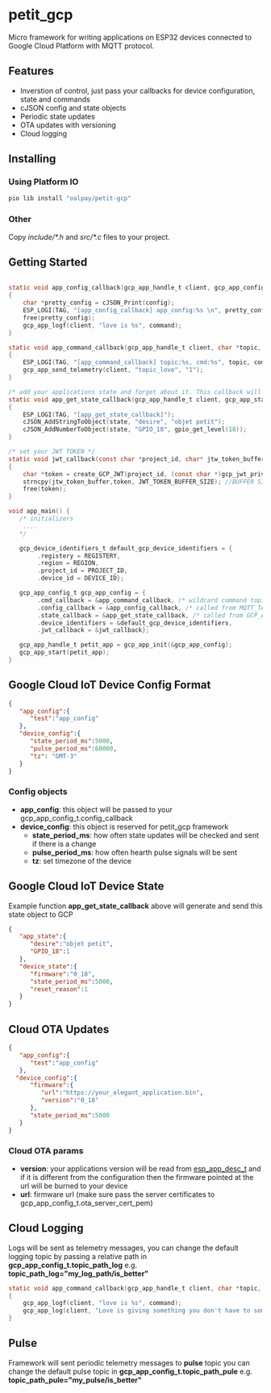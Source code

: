 # petit_gcp

Micro framework for writing applications on ESP32 devices connected to Google Cloud Platform with MQTT protocol.

## Features

 - Inverstion of control, just pass your callbacks for device configuration, state and commands
 - cJSON config and state objects
 - Periodic state updates 
 - OTA updates with versioning
 - Cloud logging

## Installing

### Using Platform IO
```bash
pio lib install "oalpay/petit-gcp"
```
### Other
 Copy *include/\*.h* and *src/\*.c* files to your project. 

## Getting Started
```c

static void app_config_callback(gcp_app_handle_t client, gcp_app_config_handle_t config, void *user_context)
{
    char *pretty_config = cJSON_Print(config);
    ESP_LOGI(TAG, "[app_config_callback] app_config:%s \n", pretty_config);
    free(pretty_config);
    gcp_app_logf(client, "love is %s", command);
}

static void app_command_callback(gcp_app_handle_t client, char *topic, char *command, void *user_context)
{
    ESP_LOGI(TAG, "[app_command_callback] topic:%s, cmd:%s", topic, command);
    gcp_app_send_telemetry(client, "topic_love", "1");
}

/* add your applications state and forget about it. This callback will be called periodically with an empty state object. If there is a change from the previos call your new state will be sent to GCP IoT state topic */
static void app_get_state_callback(gcp_app_handle_t client, gcp_app_state_handle_t state, void *user_context)
{
    ESP_LOGI(TAG, "[app_get_state_callback]");
    cJSON_AddStringToObject(state, "desire", "objet petit");
    cJSON_AddNumberToObject(state, "GPIO_18", gpio_get_level(18));
}

/* set your JWT TOKEN */
static void jwt_callback(const char *project_id, char* jtw_token_buffer)
{
    char *token = create_GCP_JWT(project_id, (const char *)gcp_jwt_private_pem_key_start, gcp_jwt_private_pem_key_end - gcp_jwt_private_pem_key_start);
    strncpy(jtw_token_buffer,token, JWT_TOKEN_BUFFER_SIZE); //BUFFER SIZE
    free(token);
}

void app_main() {
   /* initializers 
    ....
   */

   gcp_device_identifiers_t default_gcp_device_identifiers = {
        .registery = REGISTERY,
        .region = REGION,
        .project_id = PROJECT_ID,
        .device_id = DEVICE_ID};

   gcp_app_config_t gcp_app_config = { 
        .cmd_callback = &app_command_callback, /* wildcard command topic messages will be delivered to this callback from MQTT_TASK thread */
        .config_callback = &app_config_callback, /* called from MQTT_TASK thread when config is received from GCP */
        .state_callback = &app_get_state_callback, /* called from GCP_APP thread and new state will be sent on if there is change from the previous state */
        .device_identifiers = &default_gcp_device_identifiers,
        .jwt_callback = &jwt_callback};

   gcp_app_handle_t petit_app = gcp_app_init(&gcp_app_config);
   gcp_app_start(petit_app);
}  
```

## Google Cloud IoT Device Config Format
```json
{
   "app_config":{ 
      "test":"app_config"
   },
   "device_config":{
      "state_period_ms":5000,
      "pulse_period_ms":60000,
      "tz": "GMT-3"
   }
}
```

### Config objects
- **app_config**: this object will be passed to your gcp_app_config_t.config_callback
- **device_config**: this object is reserved for petit_gcp framework   
  - **state_period_ms**: how often state updates will be checked and sent if there is a change
  - **pulse_period_ms**: how often hearth pulse signals will be sent
  - **tz**: set timezone of the device 

## Google Cloud IoT Device State 
Example function **app_get_state_callback** above will generate and send this state object to GCP

```json
{
   "app_state":{
      "desire":"objet petit",
      "GPIO_18":1
   },
   "device_state":{
      "firmware":"0_18",
      "state_period_ms":5000,
      "reset_reason":1
   }
}
```
## Cloud OTA Updates
```json
{
   "app_config":{ 
      "test":"app_config"
   },
  "device_config":{
      "firmware":{
         "url":"https://your_elegant_application.bin",
         "version":"0_18" 
      },
      "state_period_ms":5000
   }
}
```

### Cloud OTA params

- **version**:  your applications version will be read from [esp_app_desc_t](https://docs.espressif.com/projects/esp-idf/en/latest/esp32/api-reference/system/system.html#app-version) and if it is different from the configuration then the firmware pointed at the url will be burned to your device
- **url**: firmware url (make sure pass the server certificates to gcp_app_config_t.ota_server_cert_pem)
  
## Cloud Logging

Logs will be sent as telemetry messages, you can change the default logging topic by passing a relative path in **gcp_app_config_t.topic_path_log** e.g. **topic_path_log="my_log_path/is_better"**
```c
static void app_command_callback(gcp_app_handle_t client, char *topic, char *command, void *user_context)
{
    gcp_app_logf(client, "love is %s", command);
    gcp_app_log(client, "Love is giving something you don't have to someone who doesn't want it.");
}

```

## Pulse

Framework will sent periodic telemetry messages to **pulse** topic you can change the default pulse topic in **gcp_app_config_t.topic_path_pule** e.g. **topic_path_pule="my_pulse/is_better"**